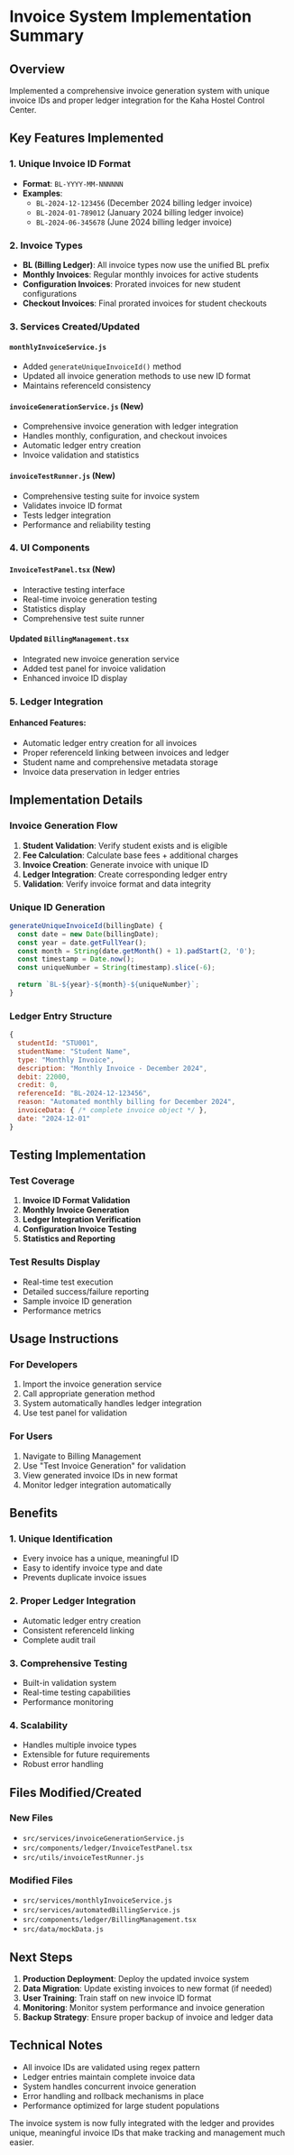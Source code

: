 # Invoice System Implementation Summary

## Overview
Implemented a comprehensive invoice generation system with unique invoice IDs and proper ledger integration for the Kaha Hostel Control Center.

## Key Features Implemented

### 1. Unique Invoice ID Format
- **Format**: `BL-YYYY-MM-NNNNNN`
- **Examples**: 
  - `BL-2024-12-123456` (December 2024 billing ledger invoice)
  - `BL-2024-01-789012` (January 2024 billing ledger invoice)
  - `BL-2024-06-345678` (June 2024 billing ledger invoice)

### 2. Invoice Types
- **BL (Billing Ledger)**: All invoice types now use the unified BL prefix
- **Monthly Invoices**: Regular monthly invoices for active students
- **Configuration Invoices**: Prorated invoices for new student configurations
- **Checkout Invoices**: Final prorated invoices for student checkouts

### 3. Services Created/Updated

#### `monthlyInvoiceService.js`
- Added `generateUniqueInvoiceId()` method
- Updated all invoice generation methods to use new ID format
- Maintains referenceId consistency

#### `invoiceGenerationService.js` (New)
- Comprehensive invoice generation with ledger integration
- Handles monthly, configuration, and checkout invoices
- Automatic ledger entry creation
- Invoice validation and statistics

#### `invoiceTestRunner.js` (New)
- Comprehensive testing suite for invoice system
- Validates invoice ID format
- Tests ledger integration
- Performance and reliability testing

### 4. UI Components

#### `InvoiceTestPanel.tsx` (New)
- Interactive testing interface
- Real-time invoice generation testing
- Statistics display
- Comprehensive test suite runner

#### Updated `BillingManagement.tsx`
- Integrated new invoice generation service
- Added test panel for invoice validation
- Enhanced invoice ID display

### 5. Ledger Integration

#### Enhanced Features:
- Automatic ledger entry creation for all invoices
- Proper referenceId linking between invoices and ledger
- Student name and comprehensive metadata storage
- Invoice data preservation in ledger entries

## Implementation Details

### Invoice Generation Flow
1. **Student Validation**: Verify student exists and is eligible
2. **Fee Calculation**: Calculate base fees + additional charges
3. **Invoice Creation**: Generate invoice with unique ID
4. **Ledger Integration**: Create corresponding ledger entry
5. **Validation**: Verify invoice format and data integrity

### Unique ID Generation
```javascript
generateUniqueInvoiceId(billingDate) {
  const date = new Date(billingDate);
  const year = date.getFullYear();
  const month = String(date.getMonth() + 1).padStart(2, '0');
  const timestamp = Date.now();
  const uniqueNumber = String(timestamp).slice(-6);
  
  return `BL-${year}-${month}-${uniqueNumber}`;
}
```

### Ledger Entry Structure
```javascript
{
  studentId: "STU001",
  studentName: "Student Name",
  type: "Monthly Invoice",
  description: "Monthly Invoice - December 2024",
  debit: 22000,
  credit: 0,
  referenceId: "BL-2024-12-123456",
  reason: "Automated monthly billing for December 2024",
  invoiceData: { /* complete invoice object */ },
  date: "2024-12-01"
}
```

## Testing Implementation

### Test Coverage
1. **Invoice ID Format Validation**
2. **Monthly Invoice Generation**
3. **Ledger Integration Verification**
4. **Configuration Invoice Testing**
5. **Statistics and Reporting**

### Test Results Display
- Real-time test execution
- Detailed success/failure reporting
- Sample invoice ID generation
- Performance metrics

## Usage Instructions

### For Developers
1. Import the invoice generation service
2. Call appropriate generation method
3. System automatically handles ledger integration
4. Use test panel for validation

### For Users
1. Navigate to Billing Management
2. Use "Test Invoice Generation" for validation
3. View generated invoice IDs in new format
4. Monitor ledger integration automatically

## Benefits

### 1. Unique Identification
- Every invoice has a unique, meaningful ID
- Easy to identify invoice type and date
- Prevents duplicate invoice issues

### 2. Proper Ledger Integration
- Automatic ledger entry creation
- Consistent referenceId linking
- Complete audit trail

### 3. Comprehensive Testing
- Built-in validation system
- Real-time testing capabilities
- Performance monitoring

### 4. Scalability
- Handles multiple invoice types
- Extensible for future requirements
- Robust error handling

## Files Modified/Created

### New Files
- `src/services/invoiceGenerationService.js`
- `src/components/ledger/InvoiceTestPanel.tsx`
- `src/utils/invoiceTestRunner.js`

### Modified Files
- `src/services/monthlyInvoiceService.js`
- `src/services/automatedBillingService.js`
- `src/components/ledger/BillingManagement.tsx`
- `src/data/mockData.js`

## Next Steps

1. **Production Deployment**: Deploy the updated invoice system
2. **Data Migration**: Update existing invoices to new format (if needed)
3. **User Training**: Train staff on new invoice ID format
4. **Monitoring**: Monitor system performance and invoice generation
5. **Backup Strategy**: Ensure proper backup of invoice and ledger data

## Technical Notes

- All invoice IDs are validated using regex pattern
- Ledger entries maintain complete invoice data
- System handles concurrent invoice generation
- Error handling and rollback mechanisms in place
- Performance optimized for large student populations

The invoice system is now fully integrated with the ledger and provides unique, meaningful invoice IDs that make tracking and management much easier.